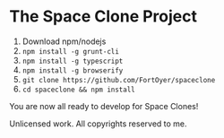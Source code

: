 # The Space Clone Project #

1. Download npm/nodejs
1. `npm install -g grunt-cli`
1. `npm install -g typescript`
1. `npm install -g browserify`
1. `git clone https://github.com/FortOyer/spaceclone`
1. `cd spaceclone && npm install`

You are now all ready to develop for Space Clones!

Unlicensed work. All copyrights reserved to me.